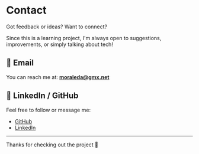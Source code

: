 # Contact

Got feedback or ideas? Want to connect?

Since this is a learning project, I'm always open to suggestions, improvements, or simply talking about tech!

## 📧 Email

You can reach me at: **moraleda@gmx.net**

## 💼 LinkedIn / GitHub

Feel free to follow or message me:

- [GitHub](https://github.com/gmoraleda)
- [LinkedIn](https://linkedin.com/in/gmoraleda)

---

Thanks for checking out the project 🙌
